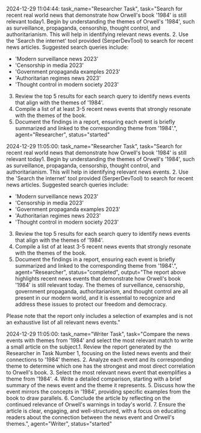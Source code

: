 2024-12-29 11:04:44: task_name="Researcher Task", task="Search for recent real world news that demonstrate how Orwell's book '1984' is still relevant today1. Begin by understanding the themes of Orwell's '1984', such as surveillance, propaganda, censorship, thought control, and authoritarianism. This will help in identifying relevant news events.
2. Use the 'Search the internet' tool provided (SerperDevTool) to search for recent news articles. Suggested search queries include:
   - 'Modern surveillance news 2023'
   - 'Censorship in media 2023'
   - 'Government propaganda examples 2023'
   - 'Authoritarian regimes news 2023'
   - 'Thought control in modern society 2023'
3. Review the top 5 results for each search query to identify news events that align with the themes of '1984'.
4. Compile a list of at least 3-5 recent news events that strongly resonate with the themes of the book.
5. Document the findings in a report, ensuring each event is briefly summarized and linked to the corresponding theme from '1984'.", agent="Researcher", status="started"

2024-12-29 11:05:00: task_name="Researcher Task", task="Search for recent real world news that demonstrate how Orwell's book '1984' is still relevant today1. Begin by understanding the themes of Orwell's '1984', such as surveillance, propaganda, censorship, thought control, and authoritarianism. This will help in identifying relevant news events.
2. Use the 'Search the internet' tool provided (SerperDevTool) to search for recent news articles. Suggested search queries include:
   - 'Modern surveillance news 2023'
   - 'Censorship in media 2023'
   - 'Government propaganda examples 2023'
   - 'Authoritarian regimes news 2023'
   - 'Thought control in modern society 2023'
3. Review the top 5 results for each search query to identify news events that align with the themes of '1984'.
4. Compile a list of at least 3-5 recent news events that strongly resonate with the themes of the book.
5. Document the findings in a report, ensuring each event is briefly summarized and linked to the corresponding theme from '1984'.", agent="Researcher", status="completed", output="The report above highlights recent news events that demonstrate how Orwell's book '1984' is still relevant today. The themes of surveillance, censorship, government propaganda, authoritarianism, and thought control are all present in our modern world, and it is essential to recognize and address these issues to protect our freedom and democracy.

Please note that the report only includes a selection of examples and is not an exhaustive list of all relevant news events."

2024-12-29 11:05:00: task_name="Writer Task", task="Compare the news events with themes from '1984' and select the most relevant match to write a small article on the subject.1. Review the report generated by the Researcher in Task Number 1, focusing on the listed news events and their connections to '1984' themes.
2. Analyze each event and its corresponding theme to determine which one has the strongest and most direct correlation to Orwell's book.
3. Select the most relevant news event that exemplifies a theme from '1984'.
4. Write a detailed comparison, starting with a brief summary of the news event and the theme it represents.
5. Discuss how the event mirrors the concepts in '1984', providing specific examples from the book to draw parallels.
6. Conclude the article by reflecting on the continued relevance of Orwell's warnings in today's world.
7. Ensure the article is clear, engaging, and well-structured, with a focus on educating readers about the connection between the news event and Orwell's themes.", agent="Writer", status="started"

